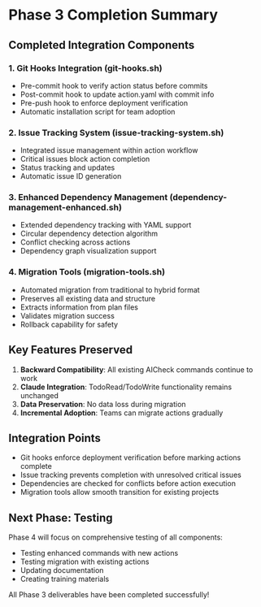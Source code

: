 # Phase 3 Completion Summary

## Completed Integration Components

### 1. Git Hooks Integration (git-hooks.sh)
- Pre-commit hook to verify action status before commits
- Post-commit hook to update action.yaml with commit info
- Pre-push hook to enforce deployment verification
- Automatic installation script for team adoption

### 2. Issue Tracking System (issue-tracking-system.sh)
- Integrated issue management within action workflow
- Critical issues block action completion
- Status tracking and updates
- Automatic issue ID generation

### 3. Enhanced Dependency Management (dependency-management-enhanced.sh)
- Extended dependency tracking with YAML support
- Circular dependency detection algorithm
- Conflict checking across actions
- Dependency graph visualization support

### 4. Migration Tools (migration-tools.sh)
- Automated migration from traditional to hybrid format
- Preserves all existing data and structure
- Extracts information from plan files
- Validates migration success
- Rollback capability for safety

## Key Features Preserved

1. **Backward Compatibility**: All existing AICheck commands continue to work
2. **Claude Integration**: TodoRead/TodoWrite functionality remains unchanged
3. **Data Preservation**: No data loss during migration
4. **Incremental Adoption**: Teams can migrate actions gradually

## Integration Points

- Git hooks enforce deployment verification before marking actions complete
- Issue tracking prevents completion with unresolved critical issues
- Dependencies are checked for conflicts before action execution
- Migration tools allow smooth transition for existing projects

## Next Phase: Testing

Phase 4 will focus on comprehensive testing of all components:
- Testing enhanced commands with new actions
- Testing migration with existing actions
- Updating documentation
- Creating training materials

All Phase 3 deliverables have been completed successfully!
